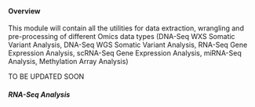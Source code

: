 #### Overview

This module will contain all the utilities for data extraction, wrangling and pre-processing of different Omics data types (DNA-Seq WXS Somatic Variant Analysis, DNA-Seq WGS Somatic Variant Analysis, RNA-Seq Gene Expression Analysis, scRNA-Seq Gene Expression Analysis, miRNA-Seq Analysis, Methylation Array Analysis) 

TO BE UPDATED SOON

##### RNA-Seq Analysis 